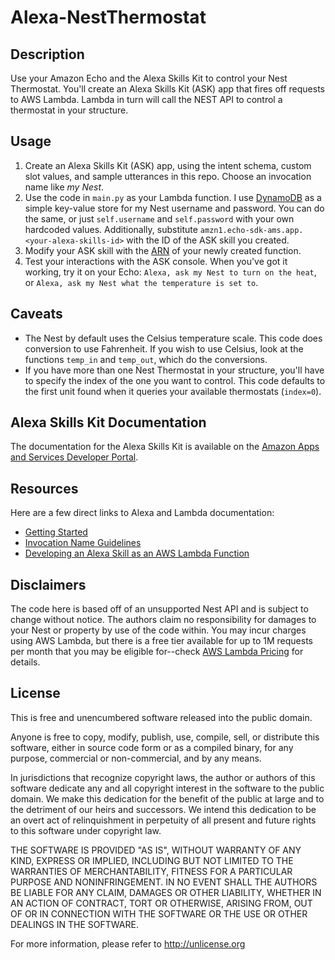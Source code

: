 # Alexa-NestThermostat

## Description
Use your Amazon Echo and the Alexa Skills Kit to control your Nest Thermostat. You'll create an Alexa Skills Kit (ASK) app that fires off requests to AWS Lambda. Lambda in turn will call the NEST API to control a thermostat in your structure.

## Usage
1. Create an Alexa Skills Kit (ASK) app, using the intent schema, custom slot values, and sample utterances in this repo. Choose an invocation name like _my Nest_.
2. Use the code in `main.py` as your Lambda function. I use [DynamoDB](https://aws.amazon.com/dynamodb/) as a simple key-value store for my Nest username and password. You can do the same, or just `self.username` and `self.password` with your own hardcoded values. Additionally, substitute `amzn1.echo-sdk-ams.app.<your-alexa-skills-id>` with the ID of the ASK skill you created.
4. Modify your ASK skill with the [ARN](http://docs.aws.amazon.com/general/latest/gr/aws-arns-and-namespaces.html) of your newly created function.
5. Test your interactions with the ASK console. When you've got it working, try it on your Echo: `Alexa, ask my Nest to turn on the heat`, or `Alexa, ask my Nest what the temperature is set to`.

## Caveats
- The Nest by default uses the Celsius temperature scale. This code does conversion to use Fahrenheit. If you wish to use Celsius, look at the functions `temp_in` and `temp_out`, which do the conversions.
- If you have more than one Nest Thermostat in your structure, you'll have to specify the index of the one you want to control. This code defaults to the first unit found when it queries your available thermostats (`index=0`).


## Alexa Skills Kit Documentation
The documentation for the Alexa Skills Kit is available on the [Amazon Apps and Services Developer Portal](https://developer.amazon.com/appsandservices/solutions/alexa/alexa-skills-kit/).

## Resources
Here are a few direct links to Alexa and Lambda documentation:

- [Getting Started](https://developer.amazon.com/appsandservices/solutions/alexa/alexa-skills-kit/getting-started-guide)
- [Invocation Name Guidelines](https://developer.amazon.com/public/solutions/alexa/alexa-skills-kit/docs/choosing-the-invocation-name-for-an-alexa-skill)
- [Developing an Alexa Skill as an AWS Lambda Function](https://developer.amazon.com/appsandservices/solutions/alexa/alexa-skills-kit/docs/developing-an-alexa-skill-as-a-lambda-function)


## Disclaimers
The code here is based off of an unsupported Nest API and is subject to change without notice. The authors claim no responsibility for damages to your Nest or property by use of the code within. You may incur charges using AWS Lambda, but there is a free tier available for up to 1M requests per month that you may be eligible for--check [AWS Lambda Pricing](https://aws.amazon.com/lambda/pricing/) for details.

## License
This is free and unencumbered software released into the public domain.

Anyone is free to copy, modify, publish, use, compile, sell, or
distribute this software, either in source code form or as a compiled
binary, for any purpose, commercial or non-commercial, and by any
means.

In jurisdictions that recognize copyright laws, the author or authors
of this software dedicate any and all copyright interest in the
software to the public domain. We make this dedication for the benefit
of the public at large and to the detriment of our heirs and
successors. We intend this dedication to be an overt act of
relinquishment in perpetuity of all present and future rights to this
software under copyright law.

THE SOFTWARE IS PROVIDED "AS IS", WITHOUT WARRANTY OF ANY KIND,
EXPRESS OR IMPLIED, INCLUDING BUT NOT LIMITED TO THE WARRANTIES OF
MERCHANTABILITY, FITNESS FOR A PARTICULAR PURPOSE AND NONINFRINGEMENT.
IN NO EVENT SHALL THE AUTHORS BE LIABLE FOR ANY CLAIM, DAMAGES OR
OTHER LIABILITY, WHETHER IN AN ACTION OF CONTRACT, TORT OR OTHERWISE,
ARISING FROM, OUT OF OR IN CONNECTION WITH THE SOFTWARE OR THE USE OR
OTHER DEALINGS IN THE SOFTWARE.

For more information, please refer to <http://unlicense.org>
